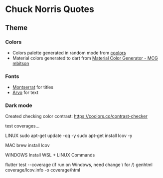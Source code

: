 # Chuck Norris Quotes

## Theme

### Colors

- Colors palette generated in random mode from [coolors](https://coolors.co/eaefbd-c9e3ac-90be6d-ea9010-37371f-191919)
- Material colors generated to dart from [Material Color Generator - MCG mbitson](http://mcg.mbitson.com/#!?greenmunsell=%2300a878&lightyellow=%23f0fadc&goldcrayola=%23f3c178&orangesoda=%23fe5e41&eerieblack=%23191919&themename=PrimaryTheme)

### Fonts

- [Montserrat](https://fonts.google.com/specimen/Montserrat) for titles
- [Arvo](https://fonts.google.com/specimen/Arvo) for text

### Dark mode

Created checking color contrast: <https://coolors.co/contrast-checker>



test coverages...

LINUX
sudo apt-get update -qq -y
sudo apt-get install lcov -y

MAC
brew install lcov

WINDOWS
Install WSL + LINUX Commands

flutter test --coverage
(if run on Windows, need change \ for /)
genhtml coverage/lcov.info -o coverage/html

